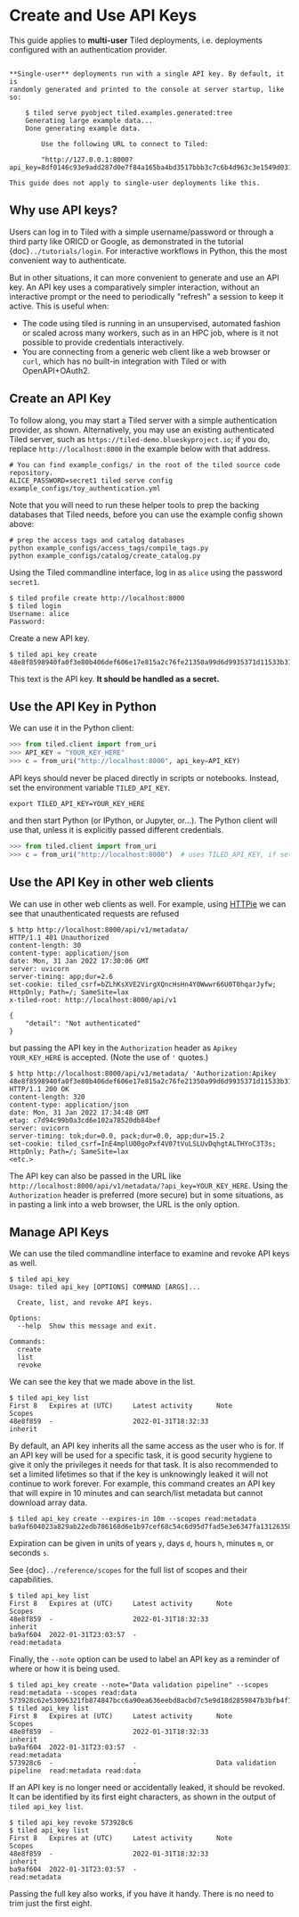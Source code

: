 # Create and Use API Keys

This guide applies to **multi-user** Tiled deployments, i.e. deployments configured
with an authentication provider.

```{note}

**Single-user** deployments run with a single API key. By default, it is
randomly generated and printed to the console at server startup, like so:

    $ tiled serve pyobject tiled.examples.generated:tree
    Generating large example data...
    Done generating example data.

        Use the following URL to connect to Tiled:

        "http://127.0.0.1:8000?api_key=8df0146c93e9add287d0e7f84a165ba4bd3517bbb3c7c6b4d963c3e1549d0311"

This guide does not apply to single-user deployments like this.
```

## Why use API keys?

Users can log in to Tiled with a simple username/password or through
a third party like ORICD or Google, as demonstrated in the tutorial
{doc}`../tutorials/login`. For interactive workflows in Python, this the most
convenient way to authenticate.

But in other situations, it can more convenient to generate and use an API key.
An API key uses a comparatively simpler interaction, without an interactive
prompt or the need to periodically "refresh" a session to keep it active. This
is useful when:

* The code using tiled is running in an unsupervised, automated fashion
  or scaled across many workers, such as in an HPC job, where is it not
  possible to provide credentials interactively.
* You are connecting from a generic web client like a web browser or `curl`,
  which has no built-in integration with Tiled or with OpenAPI+OAuth2.

## Create an API Key

To follow along, you may start a Tiled server with a simple authentication provider,
as shown. Alternatively, you may use an existing authenticated Tiled server, such as
`https://tiled-demo.blueskyproject.io`; if you do, replace `http://localhost:8000`
in the example below with that address.

```
# You can find example_configs/ in the root of the tiled source code repository.
ALICE_PASSWORD=secret1 tiled serve config example_configs/toy_authentication.yml
```

Note that you will need to run these helper tools to prep the backing databases that Tiled needs,
before you can use the example config shown above:
```
# prep the access tags and catalog databases
python example_configs/access_tags/compile_tags.py
python example_configs/catalog/create_catalog.py
```

Using the Tiled commandline interface, log in as `alice` using the password `secret1`.

```
$ tiled profile create http://localhost:8000
$ tiled login
Username: alice
Password:
```

Create a new API key.

```
$ tiled api_key create
48e8f8598940fa0f3e80b406def606e17e815a2c76fe21350a99d6d9935371d11533b318
```

This text is the API key. **It should be handled as a secret.**

## Use the API Key in Python

We can use it in the Python client:

```py
>>> from tiled.client import from_uri
>>> API_KEY = "YOUR_KEY_HERE"
>>> c = from_uri("http://localhost:8000", api_key=API_KEY)
```

API keys should never be placed directly in scripts or notebooks.
Instead, set the environment variable `TILED_API_KEY`.

```
export TILED_API_KEY=YOUR_KEY_HERE
```

and then start Python (or IPython, or Jupyter, or...). The Python client will
use that, unless it is explicitly passed different credentials.

```py
>>> from tiled.client import from_uri
>>> c = from_uri("http://localhost:8000")  # uses TILED_API_KEY, if set
```

## Use the API Key in other web clients

We can use in other web clients as well. For example, using [HTTPie](https://httpie.io/)
we can see that unauthenticated requests are refused

```
$ http http://localhost:8000/api/v1/metadata/
HTTP/1.1 401 Unauthorized
content-length: 30
content-type: application/json
date: Mon, 31 Jan 2022 17:30:06 GMT
server: uvicorn
server-timing: app;dur=2.6
set-cookie: tiled_csrf=bZLhKsXVE2VirgXQncHsHn4Y0Wwwr66U0T0hqarJyfw; HttpOnly; Path=/; SameSite=lax
x-tiled-root: http://localhost:8000/api/v1

{
    "detail": "Not authenticated"
}
```

but passing the API key in the `Authorization` header as `Apikey YOUR_KEY_HERE` is accepted.
(Note the use of `'` quotes.)

```
$ http http://localhost:8000/api/v1/metadata/ 'Authorization:Apikey 48e8f8598940fa0f3e80b406def606e17e815a2c76fe21350a99d6d9935371d11533b318'
HTTP/1.1 200 OK
content-length: 320
content-type: application/json
date: Mon, 31 Jan 2022 17:34:48 GMT
etag: c7d94c99b0a3cd6e102a78520db84bef
server: uvicorn
server-timing: tok;dur=0.0, pack;dur=0.0, app;dur=15.2
set-cookie: tiled_csrf=InE4mplUO0goPxf4V07tVuLSLUvDqhgtALTHYoC3T3s; HttpOnly; Path=/; SameSite=lax
<etc.>
```

The API key can also be passed in the URL like
`http://localhost:8000/api/v1/metadata/?api_key=YOUR_KEY_HERE`. Using the
`Authorization` header is preferred (more secure) but in some situations, as in
pasting a link into a web browser, the URL is the only option.

## Manage API Keys

We can use the tiled commandline interface to examine and revoke API keys as well.

```
$ tiled api_key
Usage: tiled api_key [OPTIONS] COMMAND [ARGS]...

  Create, list, and revoke API keys.

Options:
  --help  Show this message and exit.

Commands:
  create
  list
  revoke
```

We can see the key that we made above in the list.

```
$ tiled api_key list
First 8   Expires at (UTC)     Latest activity      Note                Scopes
48e8f859  -                    2022-01-31T18:32:33                      inherit

```

By default, an API key inherits all the same access
as the user who is for. If an API key will be used for a specific task, it is
good security hygiene to give it only the privileges it needs for that task.  It
is also recommended to set a limited lifetimes so that if the key is
unknowingly leaked it will not continue to work forever. For example, this
command creates an API key that will expire in 10 minutes and can
search/list metadata but cannot download array data.

```
$ tiled api_key create --expires-in 10m --scopes read:metadata
ba9af604023a829ab22edb786168d6e1b97cef68c54c6d95d7fad5e3e6347fa131263581
```

Expiration can be given in units of years `y`, days `d`, hours `h`, minutes
`m`, or seconds `s`.

See {doc}`../reference/scopes` for the full list of scopes and their capabilities.

```
$ tiled api_key list
First 8   Expires at (UTC)     Latest activity      Note                Scopes
48e8f859  -                    2022-01-31T18:32:33                      inherit
ba9af604  2022-01-31T23:03:57  -                                        read:metadata
```

Finally, the `--note` option can be used to label an API key as a reminder of
where or how it is being used.

```
$ tiled api_key create --note="Data validation pipeline" --scopes read:metadata --scopes read:data
573928c62e53096321fb874847bcc6a90ea636eebd8acbd7c5e9d18d2859847b3bfb4f19
$ tiled api_key list
First 8   Expires at (UTC)     Latest activity      Note                      Scopes
48e8f859  -                    2022-01-31T18:32:33                            inherit
ba9af604  2022-01-31T23:03:57  -                                              read:metadata
573928c6  -                    -                    Data validation pipeline  read:metadata read:data
```

If an API key is no longer need or accidentally leaked, it should be revoked. It
can be identified by its first eight characters, as shown in the output of
`tiled api_key list`.

```
$ tiled api_key revoke 573928c6
$ tiled api_key list
First 8   Expires at (UTC)     Latest activity      Note                      Scopes
48e8f859  -                    2022-01-31T18:32:33                            inherit
ba9af604  2022-01-31T23:03:57  -                                              read:metadata
```

Passing the full key also works, if you have it handy. There is no need to trim
just the first eight.
